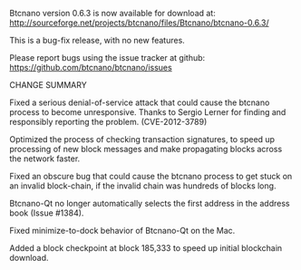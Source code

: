 Btcnano version 0.6.3 is now available for download at:
  http://sourceforge.net/projects/btcnano/files/Btcnano/btcnano-0.6.3/

This is a bug-fix release, with no new features.

Please report bugs using the issue tracker at github:
  https://github.com/btcnano/btcnano/issues

CHANGE SUMMARY

Fixed a serious denial-of-service attack that could cause the
btcnano process to become unresponsive. Thanks to Sergio Lerner
for finding and responsibly reporting the problem. (CVE-2012-3789)

Optimized the process of checking transaction signatures, to
speed up processing of new block messages and make propagating
blocks across the network faster.

Fixed an obscure bug that could cause the btcnano process to get
stuck on an invalid block-chain, if the invalid chain was
hundreds of blocks long.

Btcnano-Qt no longer automatically selects the first address
in the address book (Issue #1384).

Fixed minimize-to-dock behavior of Btcnano-Qt on the Mac.

Added a block checkpoint at block 185,333 to speed up initial
blockchain download.

